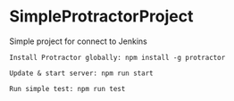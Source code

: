 # SimpleProtractorProject
Simple project for connect to Jenkins
````
Install Protractor globally: npm install -g protractor
````
````
Update & start server: npm run start
````
````
Run simple test: npm run test
````
